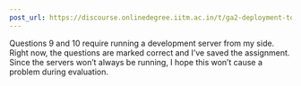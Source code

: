 ```yaml
---
post_url: https://discourse.onlinedegree.iitm.ac.in/t/ga2-deployment-tools-discussion-thread-tds-jan-2025/161120/133
---
```

Questions 9 and 10 require running a development server from my side. Right now, the questions are marked correct and I’ve saved the assignment. Since the servers won’t always be running, I hope this won’t cause a problem during evaluation.